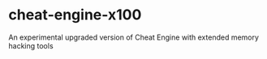 # cheat-engine-x100
An experimental upgraded version of Cheat Engine with extended memory hacking tools
